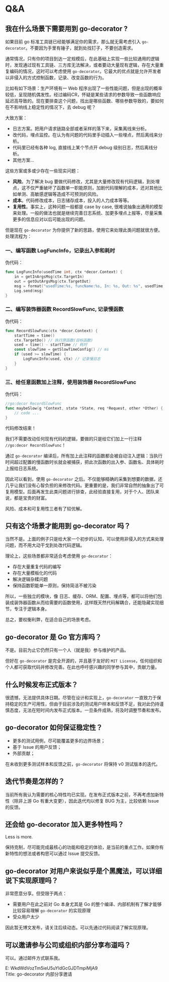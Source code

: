 # Q&A

## 我在什么场景下需要用到 go-decorator ?

如果目前 go 标准工具链已经能够满足你的需求，那么就无需考虑引入 `go-decorator`。不要因为手里有锤子，就到处找钉子，不要创造需求。

通常情况，只有你的项目到达一定规模后，在此基础上实现一些比较通用的逻辑时，发现通过现有工具链、三方库无法解决，或者要动大量现有逻辑，存在大量重复编码的情况，这时可以考虑使用 `go-decorator`。它最大的优点就是允许开发者以非侵入的方式控制函数，记录、改变函数的行为。

比如有如下场景：生产环境有一 Web 程序出现了一些性能问题，但是出现的概率较低，呈现随机偶发性。经过编码CR，怀疑是某些请求的参数导致一些函数响应延迟高导致的。现在要排查这个问题，找出是哪些函数、哪些参数导致的，要如何在不影响线上稳定性的情况下，去 debug 呢？

大致方案：
- 日志方案。把用户请求链路全部或者采样的落下来，采集离线来分析。  
- 改代码，埋点监控。在认为有问题的代码里手动插入一些埋点，然后离线来分析。  
- 代码里已经有各种 log, 直接线上某个节点开 debug 级别日志，然后离线分析。  
- 其他方案...

这些方案或多或少存在一些现实问题：
- **风险**。为了解决 bug 要做代码修改，尤其是大量修改现有代码逻辑，到处埋点，这不仅严重破坏了函数单一职能原则，加剧代码理解的成本，还对其他比如单测、高敏感逻辑等造成不可预测的风险。  
- **成本**。代码修改成本，日志储存成本，投入的人力成本等等。  
- **复用性**。事实上，这种问题一般都是 case by case, 很难说抽象出通用的模型来处理。一般的做法也就是继续完善日志系统、加更多埋点上报等，尽量采集更多的信息应对以后可能出现的问题。  

但是现在 `go-decorator` 为你提供了新的思路，使用它来处理此类问题就很方便。处理流程为：

### 一、编写函数 LogFuncInfo，记录出入参和耗时 

伪代码：

```go
func LogFuncInfo(usedTime int, ctx *decor.Context) {
    in = getInArgsMsg(ctx.TargetIn)
    out = getOutArgsMsg(ctx.TargetOut)
    msg = format("usedTime:%s, funcName:%s, In: %s, Out: %s", usedTime, ctx.TargetName, in, out)
    Log.send(msg)
}
```

### 二、编写装饰器函数 RecordSlowFunc, 记录慢函数

伪代码： 

```go 
func RecordSlowFunc(ctx *decor.Context) {
    startTime = time()
    ctx.TargetDo() // 执行原函数(目标函数)
    used = time() - startTime // 耗时
    const slowTime = getSlowTimeConfig() // ms
    if (used >= slowTime) {
        LogFuncInfo(used, ctx) // 记录慢日志
    }
}
```

### 三、给任意函数加上注释，使用装饰器 RecordSlowFunc  

伪代码：

```go
//go:decor RecordSlowFunc
func maybeSlow(g *Context, state *State, req *Request, other *Other) {
    // code ...
}
```

代码修改结束！  

我们不需要改动任何现有代码的逻辑，要做的只是给它们加上一行注释 `//go:decor RecordSlowFunc`！

通过 `go-decorator` 编译后，所有加上此注释的函数都会被自动注入逻辑：当执行时间超过配置的慢函数时长就会被捕获，把此次函数的出入参、函数名、具体耗时上报给日志系统。

因此可以看到，使用 `go-decorator` 之后。不仅能够精确的采集到想要的数据，还几乎让我们没有心智负担的来修改代码。更重要的是，我们非常自然的抽象出了可复用模型。后面再发生此类问题进行排查，此经验直接复用，对于个人、团队来说，都是宝贵的财富。  

风险、成本和可复用性三者有了较优解。  

## 只有这个场景才能用到 go-decorator 吗？

当然不是。上面的例子只是给大家一个初步的认知，可以使用非侵入的方式来处理问题，而不用大动干戈到处改代码逻辑。  

理论上，这些场景都非常适合考虑使用 `go-decorator`：
- 存在大量重复代码的编写  
- 存在大量模板化的代码  
- 解决逻辑杂糅问题  
- 保持函数职能单一原则，保持简洁不被污染  

所以，一些独立的模块，像 日志、缓存、ORM、配置、埋点等，都可以将他们包装成装饰器函数从而给需要的函数使用，这样既天然代码解耦合，还能隐藏实现细节，专注于逻辑本身。  

总之，要权衡利弊，在适合自己的场景考虑。  

## go-decorator 是 Go 官方库吗？

不是。目前为止它仍然只有一个人（就是我）参与维护的产品。

但好在 `go-decorator` 是完全开源的，并且基于友好的 `MIT License`，任何组织和个人都可获取代码并修改完善。在此也呼吁感兴趣的同学参与其中，贡献力量。

## 什么时候发布正式版本？

很遗憾，无法提供具体日期。尽管在设计和实现上，`go-decorator` 一直致力于保持稳定的生产可用性，但由于目前涉及的测试用户样本和反馈不足，我对此仍持谨慎态度，无法在短时间内发布正式版本。一旦条件成熟，将及时调整节奏和发布。

## go-decorator 如何保证稳定性？

- 更多的测试用例，尽可能覆盖更多的边界场景；  
- 基于 Issue 的用户反馈；  
- 外部贡献；  

在未收到更多测试样本和反馈之前，`go-decorator` 将保持 v0 测试版本的迭代。 

## 迭代节奏是怎样的？

当前所有我认为需要的核心特性均已实现。在发布正式版本之前，不再考虑加新特性（除非上游 Go 有重大变更），因此迭代均以修复 BUG 为主，比较依赖 Issue 的反馈。

## 还会给 go-decorator 加入更多特性吗？

Less is more. 

保持克制，尽可能完成最核心的功能和稳定的体验，是当前的重点工作。如果你有新特性的想法或者构思可以通过 Issue 提交反馈。

## go-decorator 对用户来说似乎是个黑魔法，可以详细说下实现原理吗？

非常愿意分享。但受限于两点：
- 需要用户在此之前对 Go 本身尤其是 Go 的整个编译、内部机制有了解才能够比较容易理解 `go-decorator` 的实现原理  
- 受众用户太少  

因此暂无博文发布，请关注后续动态。可以先通过代码阅读了解实现原理。

## 可以邀请参与公司或组织内部分享布道吗？

可以。通过邮件方式联系我。

E: WkdWdVozTm5ieU5uYldGcGJDTmpiMjA9  
Title: go-decorator 内部分享邀请

